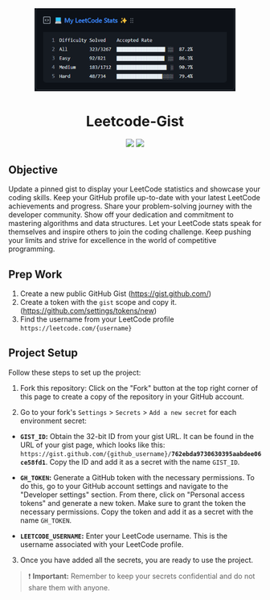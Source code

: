 <div align='center'>
  <img width="400" src="assets/image.png">
  <h1 align="center">Leetcode-Gist</h1>

![](https://img.shields.io/github/license/yashksaini-coder/Leetcode-Gist)
![](https://img.shields.io/github/actions/workflow/status/yashksaini-coder/Leetcode-Gist/.github%2Fworkflows%2Fschedule.yml?branch=main&style=flat-square&labelColor=blue)

</div>

## Objective

Update a pinned gist to display your LeetCode statistics and showcase your coding skills. Keep your GitHub profile up-to-date with your latest LeetCode achievements and progress. Share your problem-solving journey with the developer community. Show off your dedication and commitment to mastering algorithms and data structures. Let your LeetCode stats speak for themselves and inspire others to join the coding challenge. Keep pushing your limits and strive for excellence in the world of competitive programming.


## Prep Work

1. Create a new public GitHub Gist (https://gist.github.com/)
2. Create a token with the `gist` scope and copy it. (https://github.com/settings/tokens/new)
3. Find the username from your LeetCode profile `https://leetcode.com/{username}`

## Project Setup

Follow these steps to set up the project:

1. Fork this repository: Click on the "Fork" button at the top right corner of this page to create a copy of the repository in your GitHub account.

2. Go to your fork's `Settings` > `Secrets` > `Add a new secret` for each environment secret:

  - **`GIST_ID`:** Obtain the 32-bit ID from your gist URL. It can be found in the URL of your gist page, which looks like this: `https://gist.github.com/{github_username}/`**`762ebda9730630395aabdee06ce58fd1`**. Copy the ID and add it as a secret with the name `GIST_ID`.

  - **`GH_TOKEN`:** Generate a GitHub token with the necessary permissions. To do this, go to your GitHub account settings and navigate to the "Developer settings" section. From there, click on "Personal access tokens" and generate a new token. Make sure to grant the token the necessary permissions. Copy the token and add it as a secret with the name `GH_TOKEN`.

  - **`LEETCODE_USERNAME`:** Enter your LeetCode username. This is the username associated with your LeetCode profile.

3. Once you have added all the secrets, you are ready to use the project.
> :exclamation: **Important:** Remember to keep your secrets confidential and do not share them with anyone.

